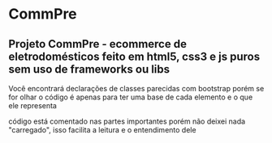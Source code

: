 # CommPre
Projeto CommPre - ecommerce de eletrodomésticos feito em html5, css3 e js puros sem uso de frameworks ou libs
-
Você encontrará declarações de classes parecidas com bootstrap porém se for olhar o código é apenas
para ter uma base de cada elemento e o que ele representa

código está comentado nas partes importantes porém não deixei nada "carregado", isso facilita a leitura e o
entendimento dele
